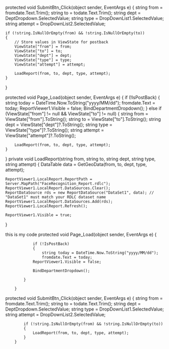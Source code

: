 protected void SubmitBtn_Click(object sender, EventArgs e)
{
    string from = fromdate.Text.Trim();
    string to = todate.Text.Trim();
    string dept = DeptDropdown.SelectedValue;
    string type = DropDownList1.SelectedValue;
    string attempt = DropDownList2.SelectedValue;

    if (!string.IsNullOrEmpty(from) && !string.IsNullOrEmpty(to))
    {
        // Store values in ViewState for postback
        ViewState["from"] = from;
        ViewState["to"] = to;
        ViewState["dept"] = dept;
        ViewState["type"] = type;
        ViewState["attempt"] = attempt;

        LoadReport(from, to, dept, type, attempt);
    }
}

protected void Page_Load(object sender, EventArgs e)
{
    if (!IsPostBack)
    {
        string today = DateTime.Now.ToString("yyyy/MM/dd");
        fromdate.Text = today;
        ReportViewer1.Visible = false;
        BindDepartmentDropdown();
    }
    else if (ViewState["from"] != null && ViewState["to"] != null)
    {
        string from = ViewState["from"].ToString();
        string to = ViewState["to"].ToString();
        string dept = ViewState["dept"]?.ToString();
        string type = ViewState["type"]?.ToString();
        string attempt = ViewState["attempt"]?.ToString();

        LoadReport(from, to, dept, type, attempt);
    }
}
private void LoadReport(string from, string to, string dept, string type, string attempt)
{
    DataTable data = GetGeoData(from, to, dept, type, attempt);

    ReportViewer1.LocalReport.ReportPath = Server.MapPath("FaceRecognition_Report.rdlc");
    ReportViewer1.LocalReport.DataSources.Clear();
    ReportDataSource rds = new ReportDataSource("DataSet1", data); // "DataSet1" must match your RDLC dataset name
    ReportViewer1.LocalReport.DataSources.Add(rds);
    ReportViewer1.LocalReport.Refresh();

    ReportViewer1.Visible = true;
}



this is my code 
 protected void Page_Load(object sender, EventArgs e)
        {
            

                if (!IsPostBack)
                {
                    string today = DateTime.Now.ToString("yyyy/MM/dd");
                    fromdate.Text = today;
                ReportViewer1.Visible = false;

                BindDepartmentDropdown();

            }

        }

protected void SubmitBtn_Click(object sender, EventArgs e)
        {
            string from = fromdate.Text.Trim();
            string to = todate.Text.Trim();
            string dept = DeptDropdown.SelectedValue;
            string type = DropDownList1.SelectedValue; 
            string attempt = DropDownList2.SelectedValue;

            if (!string.IsNullOrEmpty(from) && !string.IsNullOrEmpty(to))
            {
                LoadReport(from, to, dept, type, attempt);
            }
        }
